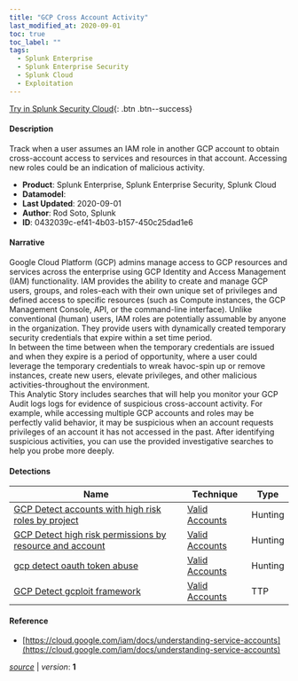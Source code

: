 ```yaml
---
title: "GCP Cross Account Activity"
last_modified_at: 2020-09-01
toc: true
toc_label: ""
tags:
  - Splunk Enterprise
  - Splunk Enterprise Security
  - Splunk Cloud
  - Exploitation
---
```


[Try in Splunk Security Cloud](https://www.splunk.com/en_us/cyber-security.html){: .btn .btn--success}

#### Description

Track when a user assumes an IAM role in another GCP account to obtain cross-account access to services and resources in that account. Accessing new roles could be an indication of malicious activity.

- **Product**: Splunk Enterprise, Splunk Enterprise Security, Splunk Cloud
- **Datamodel**: 
- **Last Updated**: 2020-09-01
- **Author**: Rod Soto, Splunk
- **ID**: 0432039c-ef41-4b03-b157-450c25dad1e6

#### Narrative

Google Cloud Platform (GCP) admins manage access to GCP resources and services across the enterprise using GCP Identity and Access Management (IAM) functionality. IAM provides the ability to create and manage GCP users, groups, and roles-each with their own unique set of privileges and defined access to specific resources (such as Compute instances, the GCP Management Console, API, or the command-line interface). Unlike conventional (human) users, IAM roles are potentially assumable by anyone in the organization. They provide users with dynamically created temporary security credentials that expire within a set time period.\
In between the time between when the temporary credentials are issued and when they expire is a period of opportunity, where a user could leverage the temporary credentials to wreak havoc-spin up or remove instances, create new users, elevate privileges, and other malicious activities-throughout the environment.\
This Analytic Story includes searches that will help you monitor your GCP Audit logs logs for evidence of suspicious cross-account activity.  For example, while accessing multiple GCP accounts and roles may be perfectly valid behavior, it may be suspicious when an account requests privileges of an account it has not accessed in the past. After identifying suspicious activities, you can use the provided investigative searches to help you probe more deeply.

#### Detections

| Name        | Technique   | Type         |
| ----------- | ----------- |--------------|
| [GCP Detect accounts with high risk roles by project](/deprecated/gcp_detect_accounts_with_high_risk_roles_by_project/) | [Valid Accounts](/tags/#valid-accounts)| Hunting |
| [GCP Detect high risk permissions by resource and account](/deprecated/gcp_detect_high_risk_permissions_by_resource_and_account/) | [Valid Accounts](/tags/#valid-accounts)| Hunting |
| [gcp detect oauth token abuse](/deprecated/gcp_detect_oauth_token_abuse/) | [Valid Accounts](/tags/#valid-accounts)| Hunting |
| [GCP Detect gcploit framework](/cloud/gcp_detect_gcploit_framework/) | [Valid Accounts](/tags/#valid-accounts)| TTP |

#### Reference

* [https://cloud.google.com/iam/docs/understanding-service-accounts](https://cloud.google.com/iam/docs/understanding-service-accounts)



[*source*](https://github.com/splunk/security_content/tree/develop/stories/gcp_cross_account_activity.yml) \| *version*: **1**
